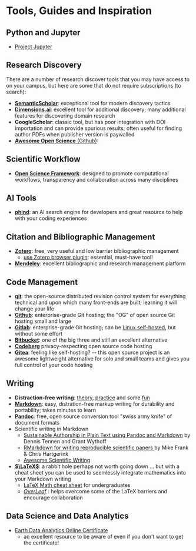# Tools, Guides and Inspiration

## Python and Jupyter

* [Project Jupyter](https://jupyter.org/)

## Research Discovery

There are a number of research discover tools that you may have access to
on your campus, but here are some that do not require subscriptions (to search):

* [**SemanticScholar**](https://semanticscholar.org): exceptional tool for modern discovery tactics
* [**Dimensions.ai**](https://dimensions.ai): excellent tool for additional discovery; many additional features for discovering domain research
* **GoogleScholar**: classic tool, but has poor integration with DOI importation and can provide spurious results; often useful for finding author PDFs when publisher version is paywalled
* [**Awesome Open Science** (Github)](https://github.com/ZoranPandovski/awesome-open-science):

## Scientific Workflow

* [**Open Science Framework**](https://osf.io/): designed to promote computational workflows, transparency and collaboration across many disciplines

## AI Tools

* [**phind**](https://www.phind.com/): an AI search engine for developers and great resource to help with your coding experiences

## Citation and Bibliographic Management

* [**Zotero**](https://zotero.org): free, very useful and low barrier bibliographic management
    * [use Zotero browser plugin](https://www.zotero.org/download/): essential, must-have tool! 
* [**Mendeley**](https://mendeley.com): excellent bibliographic and research management platform

## Code Management

* [**git**](https://git-scm.org): the open-source distributed revision control system for everything technical and upon which many front-ends are built; learning it will change your life
* [**Github**](https://github.com): enterprise-grade Git hosting; the "OG" of open source Git hosting small and large
* [**Gitlab**](https://gitlab.com): enterprise-grade Git hosting; can be [Linux self-hosted](https://about.gitlab.com/install/), but without some effort 
* [**Bitbucket**](https://bitbucket.org/): one of the big three and still an excellent alternative
* [**Codeberg**](https://codeberg.org/) privacy-respecting open source code hosting
* [**Gitea**](https://gitea.org): feeling like self-hosting? -- this open source project is an awesome lightweight alternative for solo and small teams and gives you full control of your code hosting

## Writing

* **Distraction-free writing**: [theory](https://), [practice](https://) and some [fun](https://)
* [**Markdown**](https://www.markdownguide.org/): easy, distration-free markup writing for durability and portability; takes minutes to learn
* [**Pandoc**](https://pandoc.org): free, open source conversion tool "swiss army knife" of document formats 
* Scientific writing in Markdown
    * [Sustainable Authorship in Plain Text using Pandoc and Markdown](https://programminghistorian.org/en/lessons/sustainable-authorship-in-plain-text-using-pandoc-and-markdown) by Dennis Tennen and Grant Wythoff
    * [RMarkdown for writing reproducible scientific papers
](https://libscie.github.io/rmarkdown-workshop/handout.html) by Mike Frank & Chris Hartgerink
    * [Awesome Scientific Writing](https://writing-resources.github.io/awesome-scientific-writing/) 
* [**$\LaTeX$**](https://www.latex-project.org/): a rabbit hole perhaps not worth going down ... but with a cheat sheet you can be used to seemlessly integrate mathematics into your Markdown writing
    * [LaTeX Math cheat sheet](https://joshua.smcvt.edu/undergradmath/undergradmath.pdf) for undergraduates
    * [*OverLeaf*](https://overleaf.com) : helps overcome some of the LaTeX barriers and encourage collaboration

## Data Science and Data Analytics

* [Earth Data Analytics Online Certificate](https://www.earthdatascience.org/courses/intro-to-earth-data-science/)
    * an excellent resource to be aware of even if you don't want to get the certificate!
